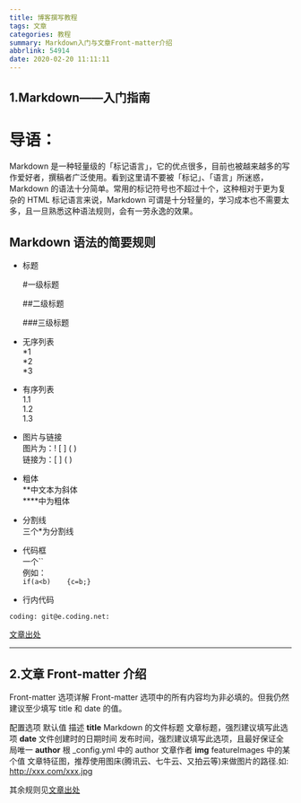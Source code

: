 ```yaml
---
title: 博客撰写教程
tags: 文章
categories: 教程
summary: Markdown入门与文章Front-matter介绍
abbrlink: 54914
date: 2020-02-20 11:11:11
---
```

## 1.Markdown——入门指南

# 导语：
Markdown 是一种轻量级的「标记语言」，它的优点很多，目前也被越来越多的写作爱好者，撰稿者广泛使用。看到这里请不要被「标记」、「语言」所迷惑，Markdown 的语法十分简单。常用的标记符号也不超过十个，这种相对于更为复杂的 HTML 标记语言来说，Markdown 可谓是十分轻量的，学习成本也不需要太多，且一旦熟悉这种语法规则，会有一劳永逸的效果。 

## Markdown 语法的简要规则  
- 标题 

    #一级标题

    ##二级标题

    ###三级标题 
- 无序列表  
*1   
*2  
*3
- 有序列表   
1.1  
1.2  
1.3  
- 图片与链接  
图片为：! [ ] ( )  
链接为：[ ] ( )  
- 粗体  
**中文本为斜体    
****中为粗体  
- 分割线  
三个*为分割线  
- 代码框  
一个``  
例如：  
`if(a<b)   
  {c=b;}`     
- 行内代码  
```
coding: git@e.coding.net:
```


[文章出处](https://www.jianshu.com/p/1e402922ee32)  
***  
## 2.文章 Front-matter 介绍  
Front-matter 选项详解
Front-matter 选项中的所有内容均为非必填的。但我仍然建议至少填写 title 和 date 的值。

配置选项	默认值	描述
**title**	Markdown 的文件标题	文章标题，强烈建议填写此选项
**date**	文件创建时的日期时间	发布时间，强烈建议填写此选项，且最好保证全局唯一
**author**	根 _config.yml 中的 author	文章作者
**img**	featureImages 中的某个值	文章特征图，推荐使用图床(腾讯云、七牛云、又拍云等)来做图片的路径.如: http://xxx.com/xxx.jpg
  
  其余规则见[文章出处](https://github.com/blinkfox/hexo-theme-matery/blob/develop/README_CN.md)